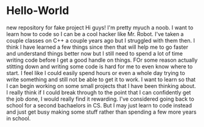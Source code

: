 # Hello-World
new repository for fake project
Hi guys! I'm pretty myuch a noob. I want to learn how to code so I can be a cool hacker like Mr. Robot. I've taken a couple classes on C++ a couple years ago but I struggled with them then. I think I have learned a few things since then that will help me to go faster and understand things better now but I still need to spend a lot of time writing code before I get a good handle on things. FOr some reason actually stitting down and writing some code is hard for me to even know where to start. I feel like I could easily spend hours or even a whole day trying to write something and still not be able to get it to work. I want to learn so that I can begin working on some small projects that I have been thinking about. I really think if I could break through to the point that I can confidently get the job done, I would really find it rewarding. I've considered going back to school for a second bachaelors in CS. But I may just learn to code instead and just get busy making some stuff rather than spending a few more years in school. 

